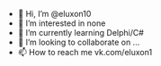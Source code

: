 - 👋 Hi, I’m @eluxon10
- 👀 I’m interested in none
- 🌱 I’m currently learning Delphi/C#
- 💞️ I’m looking to collaborate on ...
- 📫 How to reach me vk.com/eluxon1 

<!---
eluxon10/eluxon10 is a ✨ special ✨ repository because its `README.md` (this file) appears on your GitHub profile.
You can click the Preview link to take a look at your changes.
--->
